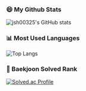 ### 😄 My Github Stats
![jsh00325's GitHub stats](https://github-readme-stats.vercel.app/api?username=jsh00325&show_icons=true&theme=merko)

### 📊 Most Used Languages
![Top Langs](https://github-readme-stats.vercel.app/api/top-langs/?username=jsh00325&layout=compact&theme=merko)

### 🏅 Baekjoon Solved Rank
[![Solved.ac Profile](http://mazassumnida.wtf/api/v2/generate_badge?boj=jsh00325)](https://solved.ac/jsh00325/)

<!--
**jsh00325/jsh00325** is a ✨ _special_ ✨ repository because its `README.md` (this file) appears on your GitHub profile.

Here are some ideas to get you started:

- 🔭 I’m currently working on ...
- 🌱 I’m currently learning ...
- 👯 I’m looking to collaborate on ...
- 🤔 I’m looking for help with ...
- 💬 Ask me about ...
- 📫 How to reach me: ...
- 😄 Pronouns: ...
- ⚡ Fun fact: ...
-->
